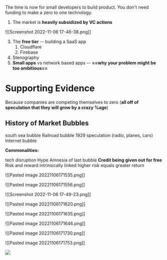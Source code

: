 The time is now for small developers to build product. You don't need funding to make a zero to one technology.
1. The market is **heavily subsidized by VC actions**

![[Screenshot 2022-11-06 17-46-38.png]]

3. The **free tier** -- building a SaaS app
	1. Cloudflare
	2. Firebase
4. Stenography
5. **Small apps** vs network based apps -- **==why your problem might be too ambitious==**

# Supporting Evidence 

Because companies are competing themselves to zero (**all off of speculation that they will grow by a crazy %age**)
## History of Market Bubbles

south sea bubble
Railroad bubble
1929 speculation (radio, planes, cars)
Internet bubble


**Commonalities:**

tech disruption
Hype
Amnesia of last bubble
**Credit being given out for free**
Risk and reward intrinsically linked higher risk equals greater return

![[Pasted image 20221106171535.png]]

![[Pasted image 20221106171556.png]]

![[Screenshot 2022-11-06 17-49-23.png]]


![[Pasted image 20221106171620.png]]

![[Pasted image 20221106171635.png]]

![[Pasted image 20221106171646.png]]

![[Pasted image 20221106171730.png]]

![[Pasted image 20221106171753.png]]

![](https://media.tenor.com/H6dA5G4c12kAAAAC/its-free-real-sate.gif)